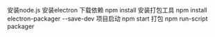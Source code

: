 安装node.js
安装electron
下载依赖 npm install
安装打包工具 npm install electron-packager --save-dev
项目启动 npm start
打包 npm run-script packager
